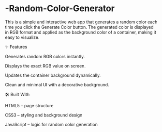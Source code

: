 # -Random-Color-Generator
This is a simple and interactive web app that generates a random color each time you click the Generate Color button. The generated color is displayed in RGB format and applied as the background color of a container, making it easy to visualize.

✨ Features

Generates random RGB colors instantly.

Displays the exact RGB value on screen.

Updates the container background dynamically.

Clean and minimal UI with a decorative background.

🛠️ Built With

HTML5 – page structure

CSS3 – styling and background design

JavaScript – logic for random color generation
